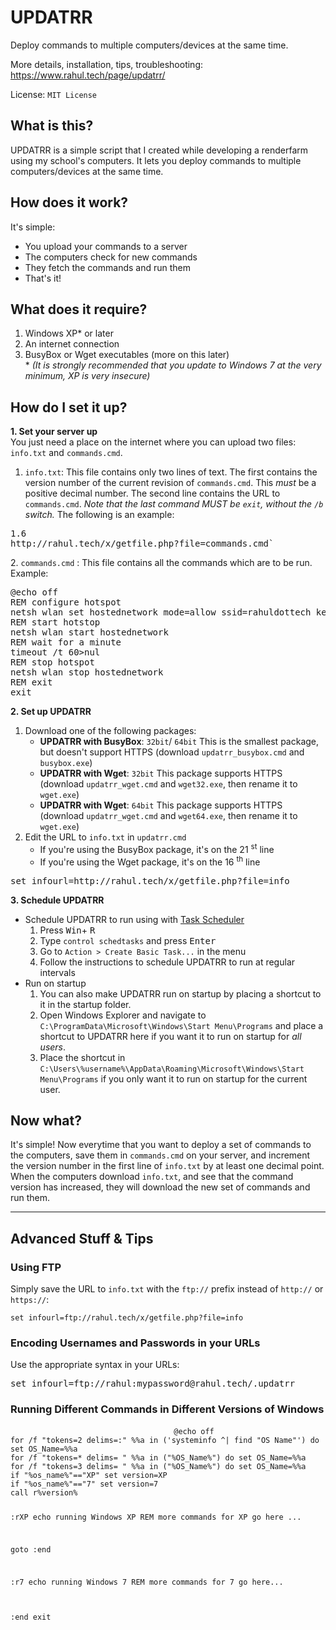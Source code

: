 # UPDATRR
Deploy commands to multiple computers/devices at the same time.

More details, installation, tips, troubleshooting: https://www.rahul.tech/page/updatrr/

License: `MIT License`


<h2>What is this?</h2>
<p>UPDATRR is a simple script that I created while developing a renderfarm using my school's computers. It lets you deploy commands to multiple computers/devices at the same time.</p>
<h2>How does it work?</h2>
<p>It's simple:</p>
<ul>
<li>You upload your commands to a server</li>
<li>The computers check for new commands</li>
<li>They fetch the commands and run them</li>
<li>That's it!</li>
</ul>
<p></p>
<h2>What does it require?</h2>
<ol>
<li>Windows XP* or later</li>
<li>An internet connection</li>
<li>BusyBox or Wget executables (more on this later)
<br> *
<em>(It is strongly recommended that you update to Windows 7 at the very minimum, XP is very insecure)</em>
</li>
</ol>
<h2>How do I set it up?</h2>
<p>
<strong>1. Set your server up</strong>
<br> You just need a place on the internet where you can upload two files: 
<code>info.txt</code> and 
<code>commands.cmd</code>.
</p>
<ol>
<li>
<code>info.txt</code>: This file contains only two lines of text. The first contains the version number of the current revision of 
<code>commands.cmd</code>. This 
<em>must</em> be a positive decimal number. The second line contains the URL to 
<code>commands.cmd</code>. 
<em>Note that the last command MUST be 
<code>exit</code>, without the 
<code>/b</code> switch.
</em> The following is an example:
</li>
</ol>
<pre>1.6  
http://rahul.tech/x/getfile.php?file=commands.cmd`
</pre>
<p>2. <code>commands.cmd</code> : This file contains all the commands which are to be run. Example:</p>
<pre>@echo off
REM configure hotspot
netsh wlan set hostednetwork mode=allow ssid=rahuldottech key=password123 keyUsage=persistent
REM start hotstop
netsh wlan start hostednetwork
REM wait for a minute
timeout /t 60&gt;nul
REM stop hotspot
netsh wlan stop hostednetwork
REM exit
exit
</pre>
<p>
<strong>2. Set up UPDATRR</strong>
</p>
<ol>
<li>Download one of the following packages:

<ul>
<li>
<b>UPDATRR with BusyBox</b>: 
<code>32bit</code>/
<code>64bit</code> This is the smallest package, but doesn't support HTTPS (download <code>updatrr_busybox.cmd</code> and <code>busybox.exe</code>)
</li>
<li>
<b>UPDATRR with Wget</b>: 
<code>32bit</code> This package supports HTTPS (download <code>updatrr_wget.cmd</code> and <code>wget32.exe</code>, then rename it to <code>wget.exe</code>)
</li>
<li>
<b>UPDATRR with Wget</b>: 
<code>64bit</code> This package supports HTTPS (download <code>updatrr_wget.cmd</code> and <code>wget64.exe</code>, then rename it to <code>wget.exe</code>)
  <br>
</li>
</ul>
</li>
<li>Edit the URL to 
<code>info.txt</code> in 
<code>updatrr.cmd</code>
<ul>
<li>If you're using the BusyBox package, it's on the 21
<sup>st</sup> line
</li>
<li>If you're using the Wget package, it's on the 16
<sup>th</sup> line
</li>
</ul>
</li>
</ol>
<pre>set infourl=http://rahul.tech/x/getfile.php?file=info
</pre>
<p>
<strong>3. Schedule UPDATRR</strong>
</p>
<ul>
<li>Schedule UPDATRR to run using with 
<a href="https://msdn.microsoft.com/en-us/library/windows/desktop/aa383614(v=vs.85).aspx">Task Scheduler</a>
<ol>
<li>Press 
<kbd>Win</kbd>+
<kbd>R</kbd>
</li>
<li>Type 
<code>control schedtasks</code> and press 
<kbd>Enter</kbd>
</li>
<li>Go to 
<code>Action &gt; Create Basic Task...</code> in the menu
</li>
<li>Follow the instructions to schedule UPDATRR to run at regular intervals</li>
</ol>
</li>
<li>Run on startup
<ol>
<li>You can also make UPDATRR run on startup by placing a shortcut to it in the startup folder.</li>
<li>Open Windows Explorer and navigate to 
<code>C:\ProgramData\Microsoft\Windows\Start Menu\Programs</code> and place a shortcut to UPDATRR here if you want it to run on startup for 
<em>all users</em>.
</li>
<li>Place the shortcut in 
<code>C:\Users\%username%\AppData\Roaming\Microsoft\Windows\Start Menu\Programs</code> if you only want it to run on startup for the current user.
</li>
</ol>
</li>
</ul>
<h2>Now what?</h2>
<p>It's simple! Now everytime that you want to deploy a set of commands to the computers, save them in 
<code>commands.cmd</code> on your server, and increment the version number in the first line of 
<code>info.txt</code> by at least one decimal point.
<br> When the computers download 
<code>info.txt</code>, and see that the command version has increased, they will download the new set of commands and run them.
</p>
<hr>
<p></p>
<h2>Advanced Stuff &amp; Tips</h2>
<h3>Using FTP</h3>
<p>Simply save the URL to 
<code>info.txt</code> with the 
<code>ftp://</code> prefix instead of 
<code>http://</code> or 
<code>https://</code>:
</p>
<pre><code>set infourl=ftp://rahul.tech/x/getfile.php?file=info</code></pre>
<h3>Encoding Usernames and Passwords in your URLs</h3>
<p>Use the appropriate syntax in your URLs:</p>
<pre>set infourl=ftp://rahul:mypassword@rahul.tech/.updatrr
</pre>
<h3>Running Different Commands in Different Versions of Windows</h3>
<pre>								<code>@echo off
for /f "tokens=2 delims=:" %%a in ('systeminfo ^| find "OS Name"') do set OS_Name=%%a
for /f "tokens=* delims= " %%a in ("%OS_Name%") do set OS_Name=%%a
for /f "tokens=3 delims= " %%a in ("%OS_Name%") do set OS_Name=%%a
if "%os_name%"=="XP" set version=XP
if "%os_name%"=="7" set version=7
call r%version%

:rXP
echo running Windows XP
REM more commands for XP go here ...

goto :end

:r7
echo running Windows 7
REM more commands for 7 go here...

:end
exit
</code>
</pre>
